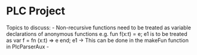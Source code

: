 # PLC Project
Topics to discuss:
    - Non-recursive functions need to be treated as variable declarations of anonymous functions
        e.g. fun f(x:t) = e; e1  is  to be treated as var f = fn (x:t) => e end; e1
        -> This can be done in the makeFun function in PlcParserAux
    - 